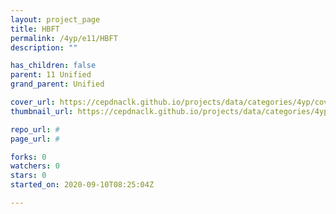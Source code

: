 ```yaml
---
layout: project_page
title: HBFT
permalink: /4yp/e11/HBFT
description: ""

has_children: false
parent: 11 Unified
grand_parent: Unified

cover_url: https://cepdnaclk.github.io/projects/data/categories/4yp/cover_page.jpg
thumbnail_url: https://cepdnaclk.github.io/projects/data/categories/4yp/thumbnail.jpg

repo_url: #
page_url: #

forks: 0
watchers: 0
stars: 0
started_on: 2020-09-10T08:25:04Z

---
```

    